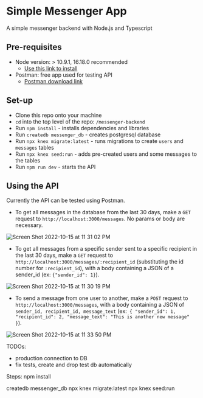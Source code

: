 # Simple Messenger App
A simple messenger backend with Node.js and Typescript

## Pre-requisites
* Node version: > 10.9.1, 16.18.0 recommended
  * [Use this link to install](https://nodejs.org/en/download/)
* Postman: free app used for testing API
  * [Postman download link](https://www.postman.com/downloads/)
  
## Set-up
* Clone this repo onto your machine
* `cd` into the top level of the repo: `/messenger-backend`
* Run `npm install` - installs dependencies and libraries
* Run `createdb messenger_db` - creates postgresql database
* Run `npx knex migrate:latest` - runs migrations to create `users` and `messages` tables
* Run `npx knex seed:run` - adds pre-created users and some messages to the tables
* Run `npm run dev` - starts the API

## Using the API
Currently the API can be tested using Postman.
* To get all messages in the database from the last 30 days, make a `GET` request to `http://localhost:3000/messages`. No params or body are necessary.

![Screen Shot 2022-10-15 at 11 31 02 PM](https://user-images.githubusercontent.com/55030317/196019766-623547ae-ee86-4e1e-88f8-7e9214f03e88.png)

* To get all messages from a specific sender sent to a specific recipient in the last 30 days, make a `GET` request to `http://localhost:3000/messages/:recipient_id` (substituting the id number for `:recipient_id`), with a body containing a JSON of a sender_id (ex: `{"sender_id": 1}`).

![Screen Shot 2022-10-15 at 11 30 19 PM](https://user-images.githubusercontent.com/55030317/196019723-d98545c7-99db-44a1-bc26-ca50a6da7dfd.png)

* To send a message from one user to another, make a `POST` request to `http://localhost:3000/messages`, with a body containing a JSON of `sender_id, recipient_id, message_text` (ex:` {
    "sender_id": 1,
    "recipient_id": 2,
    "message_text": "This is another new message"
}`).

![Screen Shot 2022-10-15 at 11 33 50 PM](https://user-images.githubusercontent.com/55030317/196019909-1a309274-8c4d-4069-862f-9e65688b9ee2.png)

  

TODOs: 
 * production connection to DB
 * fix tests, create and drop test db automatically


Steps: 
npm install


createdb messenger_db
npx knex migrate:latest
npx knex seed:run
